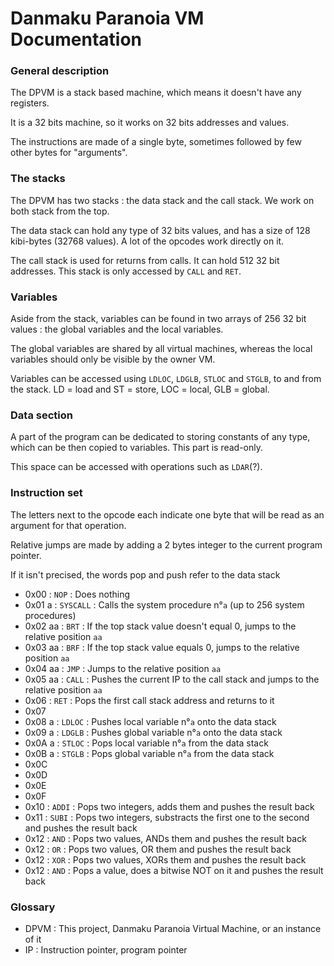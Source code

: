 # Danmaku Paranoia VM Documentation

### General description

The DPVM is a stack based machine, which means it doesn't have any registers.

It is a 32 bits machine, so it works on 32 bits addresses and values.

The instructions are made of a single byte, sometimes followed by few other bytes for "arguments".

### The stacks

The DPVM has two stacks : the data stack and the call stack. We work on both stack from the top.

The data stack can hold any type of 32 bits values, and has a size of 128 kibi-bytes (32768‬ values). A lot of the opcodes work directly on it.

The call stack is used for returns from calls. It can hold 512 32 bit addresses. This stack is only accessed by `CALL` and `RET`.

### Variables

Aside from the stack, variables can be found in two arrays of 256 32 bit values : the global variables and the local variables.

The global variables are shared by all virtual machines, whereas the local variables should only be visible by the owner VM.

Variables can be accessed using `LDLOC`, `LDGLB`, `STLOC` and `STGLB`, to and from the stack. LD = load and ST = store, LOC = local, GLB = global.

### Data section

A part of the program can be dedicated to storing constants of any type, which can be then copied to variables. This part is read-only.

This space can be accessed with operations such as `LDAR`(?).

### Instruction set

The letters next to the opcode each indicate one byte that will be read as an argument for that operation.

Relative jumps are made by adding a 2 bytes integer to the current program pointer.

If it isn't precised, the words pop and push refer to the data stack

+ 0x00 		: `NOP`		: Does nothing
+ 0x01 a	: `SYSCALL`	: Calls the system procedure n°`a` (up to 256 system procedures)
+ 0x02 aa	: `BRT` 	: If the top stack value doesn't equal 0, jumps to the relative position `aa`
+ 0x03 aa	: `BRF` 	: If the top stack value equals 0, jumps to the relative position `aa`
+ 0x04 aa	: `JMP` 	: Jumps to the relative position `aa`
+ 0x05 aa	: `CALL` 	: Pushes the current IP to the call stack and jumps to the relative position `aa`
+ 0x06 		: `RET`		: Pops the first call stack address and returns to it
+ 0x07
+ 0x08 a	: `LDLOC`	: Pushes local variable n°`a` onto the data stack
+ 0x09 a	: `LDGLB`	: Pushes global variable n°`a` onto the data stack
+ 0x0A a	: `STLOC`	: Pops local variable n°`a` from the data stack
+ 0x0B a	: `STGLB`	: Pops global variable n°`a` from the data stack
+ 0x0C
+ 0x0D
+ 0x0E
+ 0x0F
+ 0x10		: `ADDI`	: Pops two integers, adds them and pushes the result back
+ 0x11		: `SUBI`	: Pops two integers, substracts the first one to the second and pushes the result back
+ 0x12		: `AND`		: Pops two values, ANDs them and pushes the result back
+ 0x12		: `OR`		: Pops two values, OR them and pushes the result back
+ 0x12		: `XOR`		: Pops two values, XORs them and pushes the result back
+ 0x12		: `AND`		: Pops a value, does a bitwise NOT on it and pushes the result back

### Glossary

+ DPVM : This project, Danmaku Paranoia Virtual Machine, or an instance of it
+ IP : Instruction pointer, program pointer


